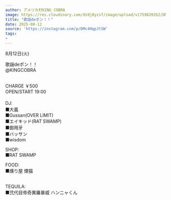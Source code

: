 ```yaml
---
author: アメリカ村KING COBRA
image: https://res.cloudinary.com/ds9j0yzsf/image/upload/v1759820352/DMc4HqpJtSW.jpg
title: "歌謡deポン！！"
date: 2025-08-12
source: 'https://instagram.com/p/DMc4HqpJtSW'
tags:
- 
---
```

8月12日(火) 

歌謡deポン！！ <br>
@KINGCOBRA<br>
<br>
CHARGE ￥500 <br>
OPEN/START 19:00<br>
<br>
DJ:　<br>
 ■大義　<br>
 ■Gussan(OVER LIMIT) <br>
 ■エイキッド(RAT SWAMP)<br>
 ■御用牙<br>
 ■バッサン<br>
 ■wisdom

SHOP:<br>
■RAT SWAMP

FOOD:<br>
 ■燻り屋 煙猫<br>
<br>
TEQUILA:<br>
 ■弐代目帝奇異羅暴威  ハンニャくん